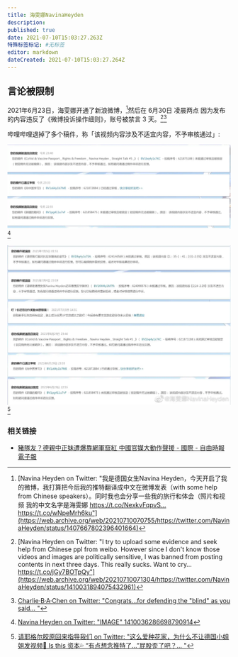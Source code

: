 ```yaml
---
title: 海雯娜NavinaHeyden
description: 
published: true
date: 2021-07-10T15:03:27.263Z
特殊标签标记: #无标签
editor: markdown
dateCreated: 2021-07-10T15:03:27.264Z
---
```


## 言论被限制

2021年6月23日，海雯娜开通了新浪微博，[^nsmb]然后在 6月30日 凌晨两点 因为发布的内容违反了《微博投诉操作细则》，账号被禁言 3 天。[^b3d1][^b3d2]

[^nsmb]: [Navina Heyden on Twitter: "我是德国女生Navina Heyden，今天开启了我的微博，我打算把今后我的推特翻译成中文在微博发表（with some help from Chinese speakers）。同时我也会分享一些我的旅行和体会（照片和视频 我的中文名字是海雯娜 https://t.co/NexkvFqpvS… https://t.co/wNpeMrh6ku"](https://web.archive.org/web/20210710070755/https://twitter.com/NavinaHeyden/status/1407667802396401664)

[^b3d2]: [Charlie·B·A·Chen on Twitter: "Congrats...for defending the "blind" as you said… "](https://web.archive.org/web/20210710070042/https://twitter.com/CharlieBAChen/status/1413754703175839744)

[^b3d1]: [Navina Heyden on Twitter: "I try to upload some evidence and seek help from Chinese ppl from weibo. However since I don't know those videos and images are politically sensitive, I was banned from posting contents in next three days. This really sucks. Want to cry… https://t.co/jGy7BOTpQy"](https://web.archive.org/web/20210710071304/https://twitter.com/NavinaHeyden/status/1410031894075432961)

哔哩哔哩退掉了多个稿件，称「该视频内容涉及不适宜内容，不予审核通过」:

![1410036286698790914](/src/people/Navina_Heyden/1410036286698790914.webp)[^1410]

![1413653526614462465](/src/people/Navina_Heyden/1413653526614462465.webp)[^1413]

[^1410]: [Navina Heyden on Twitter: "IMAGE" 1410036286698790914](https://web.archive.org/web/20210710071834/https://twitter.com/navinaheyden/status/1410036286698790914)

[^1413]: [请耶格尔胶原回来指导我们 on Twitter: "这么爱种花家，为什么不让德国小姐姐发视频🤣 Is this 资本💦 “有点想念推特了…”屁股歪了吧？… "](https://web.archive.org/web/20210710065952/https://twitter.com/xijinpingqindie/status/1413653526614462465)

### 相关链接

+ [豬隊友？德親中正妹遭爆靠網軍竄紅 中國官媒大動作聲援 - 國際 - 自由時報電子報](https://web.archive.org/web/20210710070410/https://news.ltn.com.tw/news/world/breakingnews/3596045)
